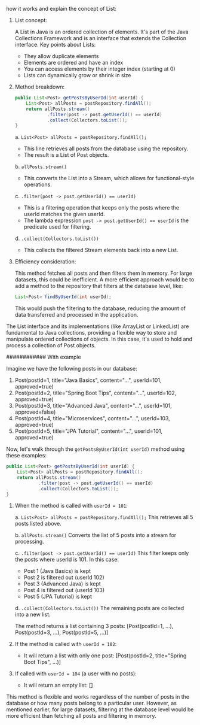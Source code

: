how it works and explain the concept of List:

1. List concept:

   A List in Java is an ordered collection of elements. It's part of the Java Collections Framework and is an interface that extends the Collection interface. Key points about Lists:

   - They allow duplicate elements
   - Elements are ordered and have an index
   - You can access elements by their integer index (starting at 0)
   - Lists can dynamically grow or shrink in size

2. Method breakdown:

   ```java
   public List<Post> getPostsByUserId(int userId) {
       List<Post> allPosts = postRepository.findAll();
       return allPosts.stream()
               .filter(post -> post.getUserId() == userId)
               .collect(Collectors.toList());
   }
   ```

   a. `List<Post> allPosts = postRepository.findAll();`

   - This line retrieves all posts from the database using the repository.
   - The result is a List of Post objects.

   b. `allPosts.stream()`

   - This converts the List into a Stream, which allows for functional-style operations.

   c. `.filter(post -> post.getUserId() == userId)`

   - This is a filtering operation that keeps only the posts where the userId matches the given userId.
   - The lambda expression `post -> post.getUserId() == userId` is the predicate used for filtering.

   d. `.collect(Collectors.toList())`

   - This collects the filtered Stream elements back into a new List.

3. Efficiency consideration:

   This method fetches all posts and then filters them in memory. For large datasets, this could be inefficient. A more efficient approach would be to add a method to the repository that filters at the database level, like:

   ```java
   List<Post> findByUserId(int userId);
   ```

   This would push the filtering to the database, reducing the amount of data transferred and processed in the application.

The List interface and its implementations (like ArrayList or LinkedList) are fundamental to Java collections, providing a flexible way to store and manipulate ordered collections of objects. In this case, it's used to hold and process a collection of Post objects.

############
With example

Imagine we have the following posts in our database:

1. Post(postId=1, title="Java Basics", content="...", userId=101, approved=true)
2. Post(postId=2, title="Spring Boot Tips", content="...", userId=102, approved=true)
3. Post(postId=3, title="Advanced Java", content="...", userId=101, approved=false)
4. Post(postId=4, title="Microservices", content="...", userId=103, approved=true)
5. Post(postId=5, title="JPA Tutorial", content="...", userId=101, approved=true)

Now, let's walk through the `getPostsByUserId(int userId)` method using these examples:

```java
public List<Post> getPostsByUserId(int userId) {
    List<Post> allPosts = postRepository.findAll();
    return allPosts.stream()
            .filter(post -> post.getUserId() == userId)
            .collect(Collectors.toList());
}
```

1. When the method is called with `userId = 101`:

   a. `List<Post> allPosts = postRepository.findAll();`
   This retrieves all 5 posts listed above.

   b. `allPosts.stream()`
   Converts the list of 5 posts into a stream for processing.

   c. `.filter(post -> post.getUserId() == userId)`
   This filter keeps only the posts where userId is 101. In this case:

   - Post 1 (Java Basics) is kept
   - Post 2 is filtered out (userId 102)
   - Post 3 (Advanced Java) is kept
   - Post 4 is filtered out (userId 103)
   - Post 5 (JPA Tutorial) is kept

   d. `.collect(Collectors.toList())`
   The remaining posts are collected into a new list.

   The method returns a list containing 3 posts:
   [Post(postId=1, ...), Post(postId=3, ...), Post(postId=5, ...)]

2. If the method is called with `userId = 102`:

   - It will return a list with only one post:
     [Post(postId=2, title="Spring Boot Tips", ...)]

3. If called with `userId = 104` (a user with no posts):

   - It will return an empty list: []

This method is flexible and works regardless of the number of posts in the database or how many posts belong to a particular user. However, as mentioned earlier, for large datasets, filtering at the database level would be more efficient than fetching all posts and filtering in memory.
